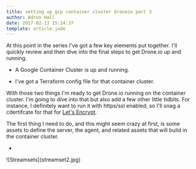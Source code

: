 ```yaml
---
title: setting up gcp container cluster droneio part 3
author: Adron Hall
date: 2017-02-13 15:24:37
template: article.jade
---
```

At this point in the series I've got a few key elements put together. I'll quickly review and then dive into the final steps to get Drone.io up and running.

* A Google Container Cluster is up and running.

* I've got a Terraform config file for that container cluster.

With those two things I'm ready to get Drone.io running on the container cluster. I'm going to dive into that but also add a few other little tidbits. For instance, I definitely want to run it with https/ssl enabled, so I'll snag a cdertifcate for that for [Let's Encrypt](https://letsencrypt.org/).
 
The first thing I need to do, and this might seem crazy at first, is some assets to define the server, the agent, and related assets that will build in the container cluster.

*


<span class="more"></span>

<div class="image float-right">
    ![Streamsets](streamset2.jpg)
</div>
